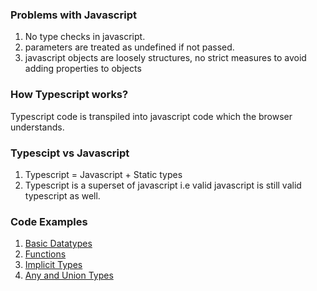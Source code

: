 ### Problems with Javascript
1. No type checks in javascript.
1. parameters are treated as undefined if not passed.
1. javascript objects are loosely structures, no strict measures to avoid adding properties to objects

### How Typescript works?
Typescript code is transpiled into javascript code which the browser understands.

### Typescipt vs Javascript
1. Typescript = Javascript + Static types
1. Typescript is a superset of javascript i.e valid javascript is still valid typescript as well.

### Code Examples
1. [Basic Datatypes](./hello-world.ts)
1. [Functions](./functions-basics.ts)
1. [Implicit Types](./implicit-types.ts)
1. [Any and Union Types](./any-and-union.ts)